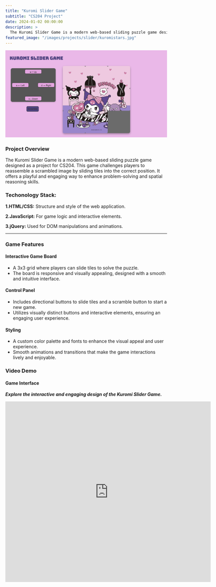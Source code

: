 ```yaml
---
title: "Kuromi Slider Game"
subtitle: "CS204 Project"
date: 2024-01-02 00:00:00
description: >
  The Kuromi Slider Game is a modern web-based sliding puzzle game designed as a project for CS204. This game challenges players to reassemble a scrambled image by sliding tiles into the correct position. It offers a playful and engaging way to enhance problem-solving and spatial reasoning skills.
featured_image: "/images/projects/slider/kuromistars.jpg"
---
```


![](/images/projects/slider/kuromigame.png)

### Project Overview

The Kuromi Slider Game is a modern web-based sliding puzzle game designed as a project for CS204. This game challenges players to reassemble a scrambled image by sliding tiles into the correct position. It offers a playful and engaging way to enhance problem-solving and spatial reasoning skills.

### Techonology Stack:

**1.HTML/CSS:** Structure and style of the web application.

**2.JavaScript:** For game logic and interactive elements.

**3.jQuery:** Used for DOM manipulations and animations.

---

### Game Features

#### Interactive Game Board

- A 3x3 grid where players can slide tiles to solve the puzzle.
- The board is responsive and visually appealing, designed with a smooth and intuitive interface.

#### Control Panel

- Includes directional buttons to slide tiles and a scramble button to start a new game.
- Utilizes visually distinct buttons and interactive elements, ensuring an engaging user experience.

#### Styling

- A custom color palette and fonts to enhance the visual appeal and user experience.
- Smooth animations and transitions that make the game interactions lively and enjoyable.

### Video Demo

#### Game Interface

_**Explore the interactive and engaging design of the Kuromi Slider Game.**_

<iframe src="https://player.vimeo.com/video/941623556?h=646879d987" width="640" height="564" frameborder="0" allow="autoplay; fullscreen" allowfullscreen></iframe>
